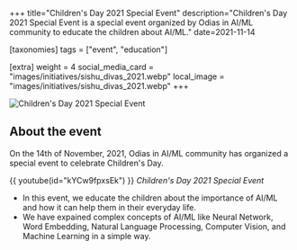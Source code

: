 +++
title="Children's Day 2021 Special Event"
description="Children's Day 2021 Special Event is a special event organized by Odias in AI/ML community to educate the children about AI/ML."
date=2021-11-14

[taxonomies]
tags = ["event", "education"]

[extra]
weight = 4
social_media_card = "images/initiatives/sishu_divas_2021.webp"
local_image = "images/initiatives/sishu_divas_2021.webp"
+++

![Children's Day 2021 Special Event](/images/initiatives/sishu_divas_2021.webp)

## About the event

On the 14th of November, 2021, Odias in AI/ML community has organized a special event to celebrate Children's Day.

{{ youtube(id="kYCw9fpxsEk") }}
_Children's Day 2021 Special Event_

- In this event, we educate the children about the importance of AI/ML and how it can help them in their everyday life.
- We have expained complex concepts of AI/ML like Neural Network, Word Embedding, Natural Language Processing, Computer Vision, and Machine Learning in a simple way.
